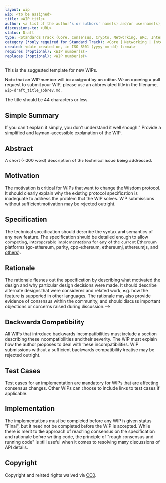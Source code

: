 ```yaml
---
layout: wip
wip: <to be assigned>
title: <WIP title>
author: <a list of the author's or authors' name(s) and/or username(s), or name(s) and email(s), e.g. (use with the parentheses or triangular brackets): FirstName LastName (@GitHubUsername), FirstName LastName <foo@bar.com>, FirstName (@GitHubUsername) and GitHubUsername (@GitHubUsername)>
discussions-to: <URL>
status: Draft
type: <Standards Track (Core, Consensus, Crypto, Networking, WRC, Interface) | Meta>
category (*only required for Standard Track): <Core | Networking | Interface | WRC>
created: <date created on, in ISO 8601 (yyyy-mm-dd) format>
requires (*optional): <WIP number(s)>
replaces (*optional): <WIP number(s)>
---
```


<!--You can leave these HTML comments in your merged WIP and delete the visible duplicate text guides, they will not appear and may be helpful to refer to if you edit it again. This is the suggested template for new WIPs. Note that an WIP number will be assigned by an editor. When opening a pull request to submit your WIP, please use an abbreviated title in the filename, `wip-draft_title_abbrev.md`. The title should be 44 characters or less.-->
This is the suggested template for new WIPs.

Note that an WIP number will be assigned by an editor. When opening a pull request to submit your WIP, please use an abbreviated title in the filename, `wip-draft_title_abbrev.md`.

The title should be 44 characters or less.

## Simple Summary
<!--"If you can't explain it simply, you don't understand it well enough." Provide a simplified and layman-accessible explanation of the WIP.-->
If you can't explain it simply, you don't understand it well enough." Provide a simplified and layman-accessible explanation of the WIP.

## Abstract
<!--A short (~200 word) description of the technical issue being addressed.-->
A short (~200 word) description of the technical issue being addressed.

## Motivation
<!--The motivation is critical for WIPs that want to change the Wisdom protocol. It should clearly explain why the existing protocol specification is inadequate to address the problem that the WIP solves. WIP submissions without sufficient motivation may be rejected outright.-->
The motivation is critical for WIPs that want to change the Wisdom protocol. It should clearly explain why the existing protocol specification is inadequate to address the problem that the WIP solves. WIP submissions without sufficient motivation may be rejected outright.

## Specification
<!--The technical specification should describe the syntax and semantics of any new feature. The specification should be detailed enough to allow competing, interoperable implementations for any of the current Ethereum platforms (go-ethereum, parity, cpp-ethereum, ethereumj, ethereumjs, and [others](https://github.com/ethereum/wiki/wiki/Clients)).-->
The technical specification should describe the syntax and semantics of any new feature. The specification should be detailed enough to allow competing, interoperable implementations for any of the current Ethereum platforms (go-ethereum, parity, cpp-ethereum, ethereumj, ethereumjs, and [others](https://github.com/ethereum/wiki/wiki/Clients)).

## Rationale
<!--The rationale fleshes out the specification by describing what motivated the design and why particular design decisions were made. It should describe alternate designs that were considered and related work, e.g. how the feature is supported in other languages. The rationale may also provide evidence of consensus within the community, and should discuss important objections or concerns raised during discussion.-->
The rationale fleshes out the specification by describing what motivated the design and why particular design decisions were made. It should describe alternate designs that were considered and related work, e.g. how the feature is supported in other languages. The rationale may also provide evidence of consensus within the community, and should discuss important objections or concerns raised during discussion.-->

## Backwards Compatibility
<!--All WIPs that introduce backwards incompatibilities must include a section describing these incompatibilities and their severity. The WIP must explain how the author proposes to deal with these incompatibilities. WIP submissions without a sufficient backwards compatibility treatise may be rejected outright.-->
All WIPs that introduce backwards incompatibilities must include a section describing these incompatibilities and their severity. The WIP must explain how the author proposes to deal with these incompatibilities. WIP submissions without a sufficient backwards compatibility treatise may be rejected outright.

## Test Cases
<!--Test cases for an implementation are mandatory for WIPs that are affecting consensus changes. Other WIPs can choose to include links to test cases if applicable.-->
Test cases for an implementation are mandatory for WIPs that are affecting consensus changes. Other WIPs can choose to include links to test cases if applicable.

## Implementation
<!--The implementations must be completed before any WIP is given status "Final", but it need not be completed before the WIP is accepted. While there is merit to the approach of reaching consensus on the specification and rationale before writing code, the principle of "rough consensus and running code" is still useful when it comes to resolving many discussions of API details.-->
The implementations must be completed before any WIP is given status "Final", but it need not be completed before the WIP is accepted. While there is merit to the approach of reaching consensus on the specification and rationale before writing code, the principle of "rough consensus and running code" is still useful when it comes to resolving many discussions of API details.

## Copyright
Copyright and related rights waived via [CC0](https://creativecommons.org/publicdomain/zero/1.0/).
